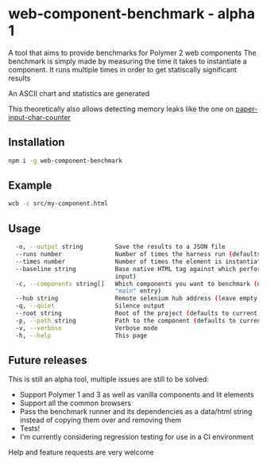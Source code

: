 # web-component-benchmark - alpha 1

A tool that aims to provide benchmarks for Polymer 2 web components
The benchmark is simply made by measuring the time it takes to instantiate a component.
It runs multiple times in order to get statiscally significant results

An ASCII chart and statistics are generated

This theoretically also allows detecting memory leaks like the one on [paper-input-char-counter](http://jsfiddle.net/mnxfh4Lq/)

## Installation

```bash
npm i -g web-component-benchmark
```

## Example

```bash
wcb -c src/my-component.html
```

## Usage

```bash
  -o, --output string         Save the results to a JSON file                                               
  --runs number               Number of times the harness run (defaults to 10)                              
  --times number              Number of times the element is instantiated per harness run (defaults to 100) 
  --baseline string           Base native HTML tag against which performence will be measured (defaults to  
                              input)                                                                        
  -c, --components string[]   Which components you want to benchmark (defaults to the content of bower.json 
                              "main" entry)                                                                 
  --hub string                Remote selenium hub address (leave empty for local)                           
  -q, --quiet                 Silence output                                                                
  --root string               Root of the project (defaults to current location)                            
  -p, --path string           Path to the component (defaults to current location)                          
  -v, --verbose               Verbose mode                                                                  
  -h, --help                  This page 
```

## Future releases

This is still an alpha tool, multiple issues are still to be solved:
- Support Polymer 1 and 3 as well as vanilla components and lit elements
- Support all the common browsers
- Pass the benchmark runner and its dependencies as a data/html string instead of copying them over and removing them
- Tests!
- I'm currently considering regression testing for use in a CI environment

Help and feature requests are very welcome